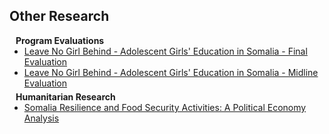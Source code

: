 ## Other Research

<h4 style="margin:0 10px 0;">Program Evaluations</h4>

<ul style="margin:0 0 5px;">
  <li><a href="https://careevaluations.org/wp-content/uploads/AGES_Endline_FINAL-0912_ext_notc.pdf#page=242&zoom=100,92,96"><autocolor>Leave No Girl Behind - Adolescent Girls' Education in Somalia - Final Evaluation</autocolor></a></li>
  <li><a href="https://girlseducationchallenge.org/media/khxngspj/ages_ml-1-public-1.pdf"><autocolor>Leave No Girl Behind - Adolescent Girls' Education in Somalia - Midline Evaluation</autocolor></a></li>
</ul>

<h4 style="margin:0 10px 0;">Humanitarian Research</h4>

<ul style="margin:0 0 5px;">
  <li><a href="https://www.usaid.gov/sites/default/files/2024-02/Somalia_Political_Economy_Analysis.pdf"><autocolor>Somalia Resilience and Food Security Activities: A Political Economy Analysis</autocolor></a></li>
</ul>

